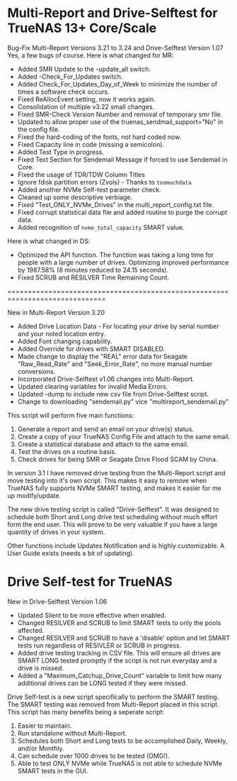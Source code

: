 # Multi-Report and Drive-Selftest for TrueNAS 13+ Core/Scale

Bug-Fix Multi-Report Versions 3.21 to 3.24 and Drive-Selftest Version 1.07
  Yes, a few bugs of course.  Here is what changed for MR:
 - Added SMR Update to the -update_all switch.
 - Added -Check_For_Updates switch.
 - Added Check_For_Updates_Day_of_Week to minimize the number of times a software check occurs.
 - Fixed ReAllocEvent setting, now it works again.
 - Consolidation of multiple v3.22 small changes.
 - Fixed SMR-Check Version Number and removal of temporary smr file.
 - Updated to allow proper use of the truenas_sendmail_support="No" in the config file.
 - Fixed the hard-coding of the fonts, not hard coded now.
 - Fixed Capacity line in code (missing a semicolon).
 - Added Test Type in progress.
 - Fixed Text Section for Sendemail Message if forced to use Sendemail in Core.
 - Fixed the usage of TDR/TDW Column Titles
 - Ignore fdisk partition errors (Zvols) - Thanks to `toomuchdata`
 - Added another NVMe Self-test parameter check.
 - Cleaned up some descriptive verbiage.
 - Fixed "Test_ONLY_NVMe_Drives" in the multi_report_config.txt file.
 - Fixed corrupt statistical data file and added routine to purge the corrupt data.
 - Added recognition of `nvme_total_capacity` SMART value.

  Here is what changed in DS:
  - Optimized the API function.  The function was taking a long time for people with a large number of drives.  Optimizing improved performance by 1987.58% (8 minutes reduced to 24.15 seconds).
  - Fixed SCRUB and RESILVER Time Remaining Count.

==============================================================================

New in Multi-Report Version 3.20

  - Added Drive Location Data - For locating your drive by serial number and your noted location entry.
  - Added Font changing capability.
  - Added Override for drives with SMART DISABLED.
  - Made change to display the "REAL" error data for Seagate "Raw_Read_Rate" and "Seek_Error_Rate", no more manual number conversions.
  - Incorporated Drive-Selftest v1.06 changes into Multi-Report.
  - Updated clearing variables for invalid Media Errors.
  - Updated -dump to include new csv file from Drive-Selftest script.
  - Change to downloading "sendemail.py" vice "multireport_sendemail.py"


This script will perform five main functions:
1) Generate a report and send an email on your drive(s) status. 
2) Create a copy of your TrueNAS Config File and attach to the same email. 
3) Create a statistical database and attach to the same email.
4) Test the drives on a routine basis.
5) Check drives for being SMR or Seagate Drive Flood SCAM by China.

In version 3.1 I have removed drive testing from the Multi-Report script
and move testing into it's own script.  This makes it easy to remove
when TrueNAS fully supports NVMe SMART testing, and makes it easier
for me up modify/update.

The new drive testing script is called "Drive-Selftest".  It was designed
to schedule both Short and Long drive test scheduling without much effort
form the end user.  This will prove to be very valuable if you have a
large quantity of drives in your system.

Other functions include Updates Notification and is highly customizable.
A User Guide exists (needs a bit of updating).

# Drive Self-test for TrueNAS

New in Drive-Selftest Version 1.06

 - Updated Silent to be more effective when enabled.
 - Changed RESILVER and SCRUB to limit SMART tests to only the pools affected.
 - Changed RESILVER and SCRUB to have a 'disable' option and let SMART tests run regardless of RESIVLER or SCRUB in progress.
 - Added drive testing tracking in CSV file.  This will ensure all drives are SMART LONG tested promptly if the script is not run everyday and a drive is missed.
 - Added a "Maximum_Catchup_Drive_Count" variable to limit how many additional drives can be LONG tested if they were missed.

Drive Self-test is a new script specifically to perform the SMART testing.
The SMART testing was removed from Multi-Report placed in this script.
This script has many benefits being a seperate script:
1) Easier to maintain.
2) Run standalone without Multi-Report.
3) Schedules both Short and Long tests to be accomplished Daily, Weekly, and/or Monthly.
4) Can schedule over 1000 drives to be tested (OMG!).
5) Able to test ONLY NVMe while TrueNAS is not able to schedule NVMe SMART tests in the GUI.
